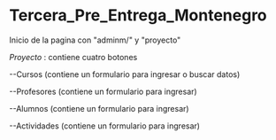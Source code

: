 # Tercera_Pre_Entrega_Montenegro

Inicio de la pagina con "adminm/" y "proyecto"

*Proyecto* : contiene cuatro botones

  --Cursos (contiene un formulario para ingresar o buscar datos)
  
  --Profesores (contiene un formulario para ingresar)
  
  --Alumnos (contiene un formulario para ingresar)
  
  --Actividades (contiene un formulario para ingresar)
  
  
  
